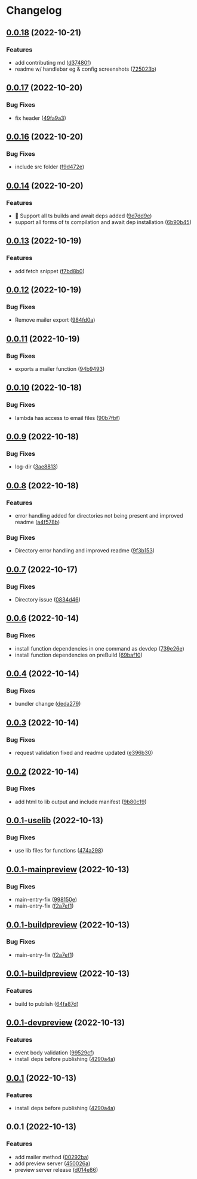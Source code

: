 # Changelog

## [0.0.18](https://github.com/netlify/netlify-emails-plugin/compare/v0.0.17...v0.0.18) (2022-10-21)


### Features

* add contributing md ([d37480f](https://github.com/netlify/netlify-emails-plugin/commit/d37480fbd3b5dfaa56f7884a8ba8a8c755a826a2))
* readme w/ handlebar eg & config screenshots ([725023b](https://github.com/netlify/netlify-emails-plugin/commit/725023b31c3f41e4b6b12e19d6170352a1bf15a7))

## [0.0.17](https://github.com/netlify/netlify-emails-plugin/compare/v0.0.16...v0.0.17) (2022-10-20)


### Bug Fixes

* fix header ([49fa9a3](https://github.com/netlify/netlify-emails-plugin/commit/49fa9a327f8f8dbee8ba89306662cf4d0aba2780))

## [0.0.16](https://github.com/netlify/netlify-emails-plugin/compare/v0.0.14...v0.0.16) (2022-10-20)


### Bug Fixes

* include src folder ([f9d472e](https://github.com/netlify/netlify-emails-plugin/commit/f9d472eb411c1b2bf54035e107176ac5a3a5dbc2))

## [0.0.14](https://github.com/netlify/netlify-emails-plugin/compare/v0.0.13...v0.0.14) (2022-10-20)


### Features

* :monocle_face: Support all ts builds and await deps added ([9d7dd9e](https://github.com/netlify/netlify-emails-plugin/commit/9d7dd9e06f5221ec34cf50b36fd4ef44980f6740))
* support all forms of ts compilation and await dep installation ([6b90b45](https://github.com/netlify/netlify-emails-plugin/commit/6b90b4540170e25e30d241e4b40088eafc8fe98f))

## [0.0.13](https://github.com/netlify/netlify-emails-plugin/compare/v0.0.12...v0.0.13) (2022-10-19)


### Features

* add fetch snippet ([f7bd8b0](https://github.com/netlify/netlify-emails-plugin/commit/f7bd8b0558138178f1987b04074361b14c04136e))

## [0.0.12](https://github.com/netlify/netlify-emails-plugin/compare/v0.0.11...v0.0.12) (2022-10-19)


### Bug Fixes

* Remove mailer export ([984fd0a](https://github.com/netlify/netlify-emails-plugin/commit/984fd0a45afea52b64197114761a670a99670ccb))

## [0.0.11](https://github.com/netlify/netlify-emails-plugin/compare/v0.0.10...v0.0.11) (2022-10-19)


### Bug Fixes

* exports a mailer function ([94b9493](https://github.com/netlify/netlify-emails-plugin/commit/94b9493deb5be46b8ffaf74af10143474955184c))

## [0.0.10](https://github.com/netlify/netlify-emails-plugin/compare/v0.0.9...v0.0.10) (2022-10-18)


### Bug Fixes

* lambda has access to email files ([90b7fbf](https://github.com/netlify/netlify-emails-plugin/commit/90b7fbf50ae662cb322e99d95caffb5333bc24b2))

## [0.0.9](https://github.com/netlify/netlify-emails-plugin/compare/v0.0.8...v0.0.9) (2022-10-18)


### Bug Fixes

* log-dir ([3ae8813](https://github.com/netlify/netlify-emails-plugin/commit/3ae881316b1ff89040c792a5a8261983e5b88f64))

## [0.0.8](https://github.com/netlify/netlify-emails-plugin/compare/v0.0.7...v0.0.8) (2022-10-18)


### Features

* error handling added for directories not being present and improved readme ([a4f578b](https://github.com/netlify/netlify-emails-plugin/commit/a4f578beac0c96048b40da5ad879412bc661881f))


### Bug Fixes

* Directory error handling and improved readme ([9f3b153](https://github.com/netlify/netlify-emails-plugin/commit/9f3b15386028ced91fbc00ed434471c1aa99cb9e))

## [0.0.7](https://github.com/netlify/netlify-emails-plugin/compare/v0.0.6...v0.0.7) (2022-10-17)


### Bug Fixes

* Directory issue ([0834d46](https://github.com/netlify/netlify-emails-plugin/commit/0834d46f9013f5b447ea60e2b138a0f791e2fae4))

## [0.0.6](https://github.com/netlify/netlify-emails-plugin/compare/v0.0.4...v0.0.6) (2022-10-14)


### Bug Fixes

* install function dependencies in one command as devdep ([739e26e](https://github.com/netlify/netlify-emails-plugin/commit/739e26e049076ad5fb3b0fcd34e12749f14c3736))
* install function dependencies on preBuild ([69baf10](https://github.com/netlify/netlify-emails-plugin/commit/69baf10d7d8adc49347354b41425a8bc7d551c9d))

## [0.0.4](https://github.com/netlify/netlify-emails-plugin/compare/v0.0.3...v0.0.4) (2022-10-14)


### Bug Fixes

* bundler change ([deda279](https://github.com/netlify/netlify-emails-plugin/commit/deda2791549fb6f23b39dc03030ff09eb66b434f))

## [0.0.3](https://github.com/netlify/netlify-emails-plugin/compare/v0.0.2...v0.0.3) (2022-10-14)


### Bug Fixes

* request validation fixed and readme updated ([e396b30](https://github.com/netlify/netlify-emails-plugin/commit/e396b30e1d083b6d263474ff7dc132ecf739b6af))

## [0.0.2](https://github.com/netlify/netlify-emails-plugin/compare/v0.0.1-uselib...v0.0.2) (2022-10-14)


### Bug Fixes

* add html to lib output and include manifest ([9b80c19](https://github.com/netlify/netlify-emails-plugin/commit/9b80c19a1c377aea8a88c17d230942560ff146c9))

## [0.0.1-uselib](https://github.com/netlify/netlify-emails-plugin/compare/v0.0.1-mainpreview...v0.0.1-uselib) (2022-10-13)


### Bug Fixes

* use lib files for functions ([474a298](https://github.com/netlify/netlify-emails-plugin/commit/474a2988dc27ea3ff865553d1fc3cad3d385fcee))

## [0.0.1-mainpreview](https://github.com/netlify/netlify-emails-plugin/compare/v0.0.1-buildpreview...v0.0.1-mainpreview) (2022-10-13)


### Bug Fixes

* main-entry-fix ([998150e](https://github.com/netlify/netlify-emails-plugin/commit/998150e225b13fda99a167fb20072916c14ed5c4))
* main-entry-fix ([f2a7ef1](https://github.com/netlify/netlify-emails-plugin/commit/f2a7ef105a6ea70766c8ae0073032ef3aebedfed))

## [0.0.1-buildpreview](https://github.com/netlify/netlify-emails-plugin/compare/v0.0.1-buildpreview...v0.0.1-buildpreview) (2022-10-13)


### Bug Fixes

* main-entry-fix ([f2a7ef1](https://github.com/netlify/netlify-emails-plugin/commit/f2a7ef105a6ea70766c8ae0073032ef3aebedfed))

## [0.0.1-buildpreview](https://github.com/netlify/netlify-emails-plugin/compare/v0.0.1-devpreview...v0.0.1-buildpreview) (2022-10-13)


### Features

* build to publish ([64fa87d](https://github.com/netlify/netlify-emails-plugin/commit/64fa87d3d6e08c5082f13e60a2aef70f3e756b69))

## [0.0.1-devpreview](https://github.com/netlify/netlify-emails-plugin/compare/v0.0.1...v0.0.1-devpreview) (2022-10-13)


### Features

* event body validation ([99529cf](https://github.com/netlify/netlify-emails-plugin/commit/99529cf6f0ad58c2b0ac47a5dd70500a9c5416eb))
* install deps before publishing ([4290a4a](https://github.com/netlify/netlify-emails-plugin/commit/4290a4a2df98d1e816dbea7e3ecfbe84aedb06e2))

## [0.0.1](https://github.com/netlify/netlify-emails-plugin/compare/v0.0.1...v0.0.1) (2022-10-13)


### Features

* install deps before publishing ([4290a4a](https://github.com/netlify/netlify-emails-plugin/commit/4290a4a2df98d1e816dbea7e3ecfbe84aedb06e2))

## 0.0.1 (2022-10-13)


### Features

* add mailer method ([00292ba](https://github.com/netlify/netlify-emails-plugin/commit/00292bafcc046c1ac609236c16fbc5d4b0c61e6c))
* add preview server ([450026a](https://github.com/netlify/netlify-emails-plugin/commit/450026ad498e76264ea97134fcafc07b434a38cf))
* preview server release ([d014e86](https://github.com/netlify/netlify-emails-plugin/commit/d014e8669c1efdb92b690d5769c2053a1eec191b))
